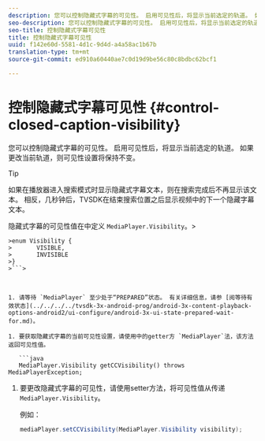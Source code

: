 ```yaml
---
description: 您可以控制隐藏式字幕的可见性。 启用可见性后，将显示当前选定的轨道。 如果更改当前轨道，则可见性设置将保持不变。
seo-description: 您可以控制隐藏式字幕的可见性。 启用可见性后，将显示当前选定的轨道。 如果更改当前轨道，则可见性设置将保持不变。
seo-title: 控制隐藏式字幕可见性
title: 控制隐藏式字幕可见性
uuid: f142e60d-5581-4d1c-9d4d-a4a58ac1b67b
translation-type: tm+mt
source-git-commit: ed910a60440ae7c0d19d9be56c80c8bdbc62bcf1

---
```



# 控制隐藏式字幕可见性 {#control-closed-caption-visibility}

您可以控制隐藏式字幕的可见性。 启用可见性后，将显示当前选定的轨道。 如果更改当前轨道，则可见性设置将保持不变。

>[!TIP]
>
>如果在播放器进入搜索模式时显示隐藏式字幕文本，则在搜索完成后不再显示该文本。 相反，几秒钟后，TVSDK在结束搜索位置之后显示视频中的下一个隐藏字幕文本。
>
>隐藏式字幕的可见性值在中定义 `MediaPlayer.Visibility`。>
>
```java>
>enum Visibility {  
>       VISIBLE,  
>       INVISIBLE 
>}
>```>



1. 请等待 `MediaPlayer` 至少处于“PREPARED”状态。 有关详细信息，请参 [阅等待有效状态](../../../../tvsdk-3x-android-prog/android-3x-content-playback-options-android2/ui-configure/android-3x-ui-state-prepared-wait-for.md)。

1. 要获取隐藏式字幕的当前可见性设置，请使用中的getter方 `MediaPlayer`法，该方法返回可见性值。

   ```java
   MediaPlayer.Visibility getCCVisibility() throws MediaPlayerException;
   ```

1. 要更改隐藏式字幕的可见性，请使用setter方法，将可见性值从传递 `MediaPlayer.Visibility`。

   例如：

   ```java
   mediaPlayer.setCCVisibility(MediaPlayer.Visibility visibility);
   ```
